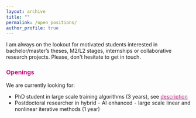 ```yaml
---
layout: archive
title: ""
permalink: /open_positions/
author_profile: true
---
```



I am always on the lookout for motivated students interested in bachelor/master’s theses, M2/L2 stages, internships or collaborative research projects. 
Please, don't hesitate to get in touch.



### <span style="color:rgb(199, 21, 133)">Openings</span>
We are currently looking for: 
<div style="text-align: justify">
<ul>
  <li>PhD student in large scale training algorithms (3 years), see <a href="https://aniti.univ-toulouse.fr/wp-content/uploads/2024/09/HAILSED_PhD_position-1.pdf"><span style="color:rgb(199, 21, 133)">description</span></a></li>
  <li>Postdoctoral researcher in hybrid - AI enhanced - large scale linear and nonlinear iterative methods (1 year)</li>
</ul>
</div>
